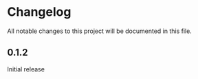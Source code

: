 # Changelog

All notable changes to this project will be documented in this file.

<!-- <START NEW CHANGELOG ENTRY> -->

## 0.1.2

Initial release

<!-- <END NEW CHANGELOG ENTRY> -->
